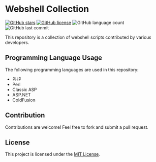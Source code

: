 # Webshell Collection

[![GitHub stars](https://img.shields.io/github/stars/Peaky-XD/webshell.svg?style=social)](https://github.com/Peaky-XD/webshell/stargazers)
[![GitHub license](https://img.shields.io/github/license/Peaky-XD/webshell.svg)](https://github.com/Peaky-XD/webshell/blob/main/LICENSE)
![GitHub language count](https://img.shields.io/github/languages/count/Peaky-XD/webshell)
![GitHub last commit](https://img.shields.io/github/last-commit/Peaky-XD/webshell)

This repository is a collection of webshell scripts contributed by various developers.


## Programming Language Usage
The following programming languages are used in this repository:

- PHP
- Perl
- Classic ASP
- ASP.NET
- ColdFusion
  
## Contribution
Contributions are welcome! Feel free to fork and submit a pull request.

## License
This project is licensed under the [MIT License](LICENSE).
